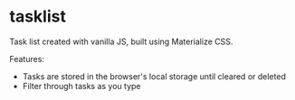 # tasklist
Task list created with vanilla JS, built using Materialize CSS.

Features:
- Tasks are stored in the browser's local storage until cleared or deleted
- Filter through tasks as you type

